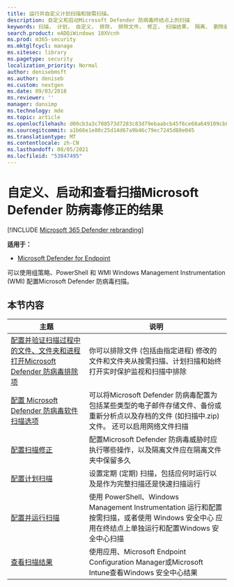 ```yaml
---
title: 运行并自定义计划扫描和按需扫描。
description: 自定义和启动Microsoft Defender 防病毒终结点上的扫描
keywords: 扫描， 计划， 自定义， 排除， 排除文件， 修正， 扫描结果， 隔离， 删除威胁， 快速扫描， 完全扫描， Microsoft Defender 防病毒
search.product: eADQiWindows 10XVcnh
ms.prod: m365-security
ms.mktglfcycl: manage
ms.sitesec: library
ms.pagetype: security
localization_priority: Normal
author: denisebmsft
ms.author: deniseb
ms.custom: nextgen
ms.date: 09/03/2018
ms.reviewer: ''
manager: dansimp
ms.technology: mde
ms.topic: article
ms.openlocfilehash: d00cb3a3c708573d7283c83d79ebaabcb45f6ce68a649109cb874c77c6cfabc3
ms.sourcegitcommit: a1b66e1e80c25d14d67a9b46c79ec7245d88e045
ms.translationtype: MT
ms.contentlocale: zh-CN
ms.lasthandoff: 08/05/2021
ms.locfileid: "53847495"
---
```

# <a name="customize-initiate-and-review-the-results-of-microsoft-defender-antivirus-scans-and-remediation"></a>自定义、启动和查看扫描Microsoft Defender 防病毒修正的结果

[!INCLUDE [Microsoft 365 Defender rebranding](../../includes/microsoft-defender.md)]


**适用于：**

- [Microsoft Defender for Endpoint](/microsoft-365/security/defender-endpoint/)

可以使用组策略、PowerShell 和 WMI Windows Management Instrumentation (WMI) 配置Microsoft Defender 防病毒扫描。 

## <a name="in-this-section"></a>本节内容

主题 | 说明
---|---
[配置并验证扫描过程中的文件、文件夹和进程打开Microsoft Defender 防病毒排除项](configure-exclusions-microsoft-defender-antivirus.md) | 你可以排除文件 (包括由指定进程) 修改的文件和文件夹从按需扫描、计划扫描和始终打开实时保护监视和扫描中排除
[配置 Microsoft Defender 防病毒软件扫描选项](configure-advanced-scan-types-microsoft-defender-antivirus.md) | 可以将Microsoft Defender 防病毒配置为包括某些类型的电子邮件存储文件、备份或重新分析点以及存档的文件 (如扫描中.zip) 文件。 还可以启用网络文件扫描
[配置扫描修正](configure-remediation-microsoft-defender-antivirus.md) | 配置Microsoft Defender 防病毒威胁时应执行哪些操作，以及隔离文件应在隔离文件夹中保留多久
[配置计划扫描](scheduled-catch-up-scans-microsoft-defender-antivirus.md) | 设置定期 (定期) 扫描，包括应何时运行以及是作为完整扫描还是快速扫描运行
[配置并运行扫描](run-scan-microsoft-defender-antivirus.md) | 使用 PowerShell、Windows Management Instrumentation 运行和配置按需扫描，或者使用 Windows 安全中心 应用在终结点上单独运行和配置Windows 安全中心扫描
[查看扫描结果](review-scan-results-microsoft-defender-antivirus.md) | 使用应用、Microsoft Endpoint Configuration Manager或Microsoft Intune查看Windows 安全中心结果